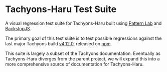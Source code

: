 # Tachyons-Haru Test Suite

A visual regression test suite for Tachyons-Haru built using [Pattern Lab](https://patternlab.io/) and [BackstopJS](https://github.com/garris/BackstopJS).

The primary goal of this test suite is to test possible regressions against the last major Tachyons build [v4.12.0](https://github.com/tachyons-css/tachyons/), released on [npm](https://www.npmjs.com/package/tachyons).

This suite is largely a subset of the Tachyons documentation. Eventually as Tachyons-Haru diverges from the parent project, we will expand this into a more comprehensive source of documentation for Tachyons-Haru.
